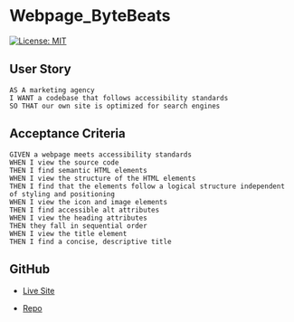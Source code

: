 # Webpage_ByteBeats

 [![License: MIT](https://img.shields.io/badge/License-MIT-blue.svg)](https://opensource.org/Licenses/MIT)


## User Story
    AS A marketing agency
    I WANT a codebase that follows accessibility standards
    SO THAT our own site is optimized for search engines

## Acceptance Criteria
    GIVEN a webpage meets accessibility standards
    WHEN I view the source code
    THEN I find semantic HTML elements
    WHEN I view the structure of the HTML elements
    THEN I find that the elements follow a logical structure independent of styling and positioning
    WHEN I view the icon and image elements
    THEN I find accessible alt attributes
    WHEN I view the heading attributes
    THEN they fall in sequential order
    WHEN I view the title element
    THEN I find a concise, descriptive title
    

## GitHub

-   [Live Site](https://jos-j.github.io/Webpage_Horiseon/ "Url")

-   [Repo](https://github.com/Jos-J/Webpage_Horiseon)




